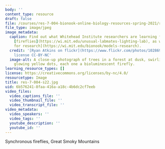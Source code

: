 ```yaml
---
body: ''
content_type: resource
draft: false
file: /courses/res-7-004-bionook-online-biology-resources-spring-2021/res-7-004-s22.jpg
file_type: image/jpeg
image_metadata:
  caption: Find out what Whitehead Institute researchers are learning from studying
    [fireflies](https://wi.mit.edu/unusual-labmates-lighting-lab), as well as [models
    for research](https://wi.mit.edu/bionook/models-research).
  credit: '[Ryan Atkins on flickr](https://www.flickr.com/photos/102869498@N08/14371356196/),
    license CC-BY-NC'
  image-alt: A close-up photograph of trees in a forest at dusk, swirling with tiny
    glowing yellow dots, each one a bioluminescent firefly.
learning_resource_types: []
license: https://creativecommons.org/licenses/by-nc/4.0/
resourcetype: Image
title: res-7-004-s22.jpg
uid: 6b576241-8faa-416a-a18c-4b6dc2cf7eeb
video_files:
  video_captions_file: ''
  video_thumbnail_file: ''
  video_transcript_file: ''
video_metadata:
  video_speakers: ''
  video_tags: ''
  youtube_description: ''
  youtube_id: ''
---
```

Synchronous fireflies, Great Smoky Mountains